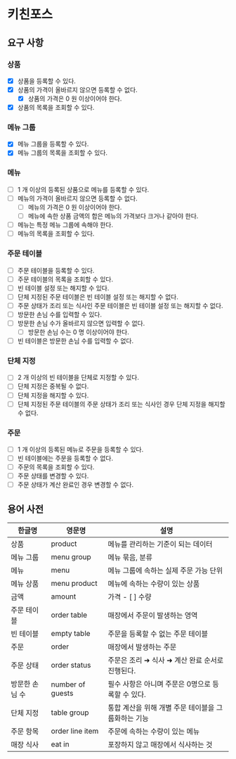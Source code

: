 # 키친포스

## 요구 사항

### 상품

 - [x] 상품을 등록할 수 있다.
 - [x] 상품의 가격이 올바르지 않으면 등록할 수 없다.
     - [x] 상품의 가격은 0 원 이상이어야 한다.
 - [x] 상품의 목록을 조회할 수 있다.

### 메뉴 그룹

 - [x] 메뉴 그룹을 등록할 수 있다.
 - [x] 메뉴 그룹의 목록을 조회할 수 있다.

### 메뉴

 - [ ] 1 개 이상의 등록된 상품으로 메뉴를 등록할 수 있다.
 - [ ] 메뉴의 가격이 올바르지 않으면 등록할 수 없다.
     - [ ] 메뉴의 가격은 0 원 이상이어야 한다.
     - [ ] 메뉴에 속한 상품 금액의 합은 메뉴의 가격보다 크거나 같아야 한다.
 - [ ] 메뉴는 특정 메뉴 그룹에 속해야 한다.
 - [ ] 메뉴의 목록을 조회할 수 있다.

### 주문 테이블

 - [ ] 주문 테이블을 등록할 수 있다.
 - [ ] 주문 테이블의 목록을 조회할 수 있다.
 - [ ] 빈 테이블 설정 또는 해지할 수 있다.
 - [ ] 단체 지정된 주문 테이블은 빈 테이블 설정 또는 해지할 수 없다.
 - [ ] 주문 상태가 조리 또는 식사인 주문 테이블은 빈 테이블 설정 또는 해지할 수 없다.
 - [ ] 방문한 손님 수를 입력할 수 있다.
 - [ ] 방문한 손님 수가 올바르지 않으면 입력할 수 없다.
     - [ ] 방문한 손님 수는 0 명 이상이어야 한다.
 - [ ] 빈 테이블은 방문한 손님 수를 입력할 수 없다.

### 단체 지정

 - [ ] 2 개 이상의 빈 테이블을 단체로 지정할 수 있다.
 - [ ] 단체 지정은 중복될 수 없다.
 - [ ] 단체 지정을 해지할 수 있다.
 - [ ] 단체 지정된 주문 테이블의 주문 상태가 조리 또는 식사인 경우 단체 지정을 해지할 수 없다.

### 주문

 - [ ] 1 개 이상의 등록된 메뉴로 주문을 등록할 수 있다.
 - [ ] 빈 테이블에는 주문을 등록할 수 없다.
 - [ ] 주문의 목록을 조회할 수 있다.
 - [ ] 주문 상태를 변경할 수 있다.
 - [ ] 주문 상태가 계산 완료인 경우 변경할 수 없다.

## 용어 사전

| 한글명 | 영문명 | 설명 |
| --- | --- | --- |
| 상품 | product | 메뉴를 관리하는 기준이 되는 데이터 |
| 메뉴 그룹 | menu group | 메뉴 묶음, 분류 |
| 메뉴 | menu | 메뉴 그룹에 속하는 실제 주문 가능 단위 |
| 메뉴 상품 | menu product | 메뉴에 속하는 수량이 있는 상품 |
| 금액 | amount | 가격  - [ ] 수량 |
| 주문 테이블 | order table | 매장에서 주문이 발생하는 영역 |
| 빈 테이블 | empty table | 주문을 등록할 수 없는 주문 테이블 |
| 주문 | order | 매장에서 발생하는 주문 |
| 주문 상태 | order status | 주문은 조리 ➜ 식사 ➜ 계산 완료 순서로 진행된다. |
| 방문한 손님 수 | number of guests | 필수 사항은 아니며 주문은 0명으로 등록할 수 있다. |
| 단체 지정 | table group | 통합 계산을 위해 개별 주문 테이블을 그룹화하는 기능 |
| 주문 항목 | order line item | 주문에 속하는 수량이 있는 메뉴 |
| 매장 식사 | eat in | 포장하지 않고 매장에서 식사하는 것 |
